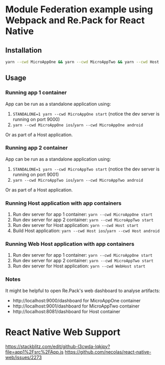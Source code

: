 # Module Federation example using Webpack and Re.Pack for React Native

## Installation

```bash
yarn --cwd MicroAppOne && yarn --cwd MicroAppTwo && yarn --cwd Host
```

## Usage

### Running app 1 container

App can be run as a standalone application using:

1. `STANDALONE=1 yarn --cwd MicroAppOne start` (notice the dev server is running on port 9000)
2. `yarn --cwd MicroAppOne ios`/`yarn --cwd MicroAppOne android`

Or as part of a Host application.

### Running app 2 container

App can be run as a standalone application using:

1. `STANDALONE=1 yarn --cwd MicroAppTwo start` (notice the dev server is running on port 9001)
2. `yarn --cwd MicroAppTwo ios`/`yarn --cwd MicroAppTwo android`

Or as part of a Host application.

### Running Host application with app containers

1. Run dev server for app 1 container: `yarn --cwd MicroAppOne start`
2. Run dev server for app 2 container: `yarn --cwd MicroAppTwo start`
3. Run dev server for Host application: `yarn --cwd Host start`
4. Build Host application: `yarn --cwd Host ios`/`yarn --cwd Host android`

### Running Web Host application with app containers

1. Run dev server for app 1 container: `yarn --cwd MicroAppOne start`
2. Run dev server for app 2 container: `yarn --cwd MicroAppTwo start`
3. Run dev server for Host application: `yarn --cwd WebHost start`

### Notes

It might be helpful to open Re.Pack's web dashboard to analyse artifacts:

- http://localhost:9000/dashboard for MicroAppOne container
- http://localhost:9001/dashboard for MicroAppTwo container
- http://localhost:8081/dashboard for Host container

# React Native Web Support

https://stackblitz.com/edit/github-l3cwda-lqkjpy?file=app1%2Fsrc%2FApp.js
https://github.com/necolas/react-native-web/issues/2273
